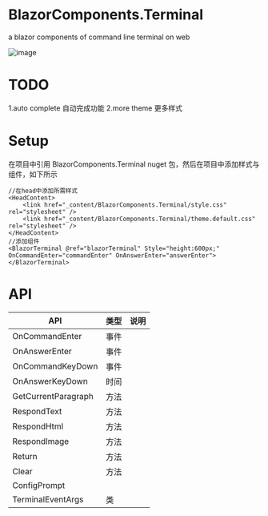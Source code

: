 # BlazorComponents.Terminal
a blazor components of  command line terminal on web

![image](https://github.com/wanglvhang/BlazorComponents.Terminal/assets/936437/3c08a3ac-c31e-4fc4-964d-bcca7470421a)

# TODO
1.auto complete 自动完成功能
2.more theme 更多样式

# Setup
在项目中引用 BlazorComponents.Terminal nuget 包，然后在项目中添加样式与组件，如下所示

```
//在head中添加所需样式
<HeadContent>
    <link href="_content/BlazorComponents.Terminal/style.css" rel="stylesheet" />
    <link href="_content/BlazorComponents.Terminal/theme.default.css" rel="stylesheet" />
</HeadContent>
//添加组件
<BlazorTerminal @ref="blazorTerminal" Style="height:600px;" OnCommandEnter="commandEnter" OnAnswerEnter="answerEnter"></BlazorTerminal>
```

# API

| API| 类型|说明 |
| ----- | ---- | ----- |
|OnCommandEnter  | 事件  |  | 
| OnAnswerEnter | 事件 |  | 
| OnCommandKeyDown| 事件 |  | 
| OnAnswerKeyDown| 时间 |  | 
| GetCurrentParagraph| 方法 |  | 
| RespondText| 方法 |  | 
| RespondHtml| 方法 |  | 
| RespondImage| 方法 |  | 
| Return| 方法 |  | 
| Clear | 方法 |  | 
| ConfigPrompt| |  | 
| TerminalEventArgs| 类 |  | 
